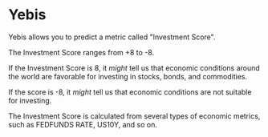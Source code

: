 # Yebis

Yebis allows you to predict a metric called "Investment Score".

The Investment Score ranges from +8 to -8.

If the Investment Score is 8, it *might* tell us that economic conditions around the world are favorable for investing in stocks, bonds, and commodities.

If the score is -8, it *might* tell us that economic conditions are not suitable for investing.

The Investment Score is calculated from several types of economic metrics, such as FEDFUNDS RATE, US10Y, and so on.

